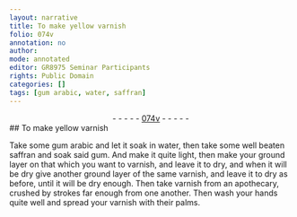 ```yaml
---
layout: narrative
title: To make yellow varnish
folio: 074v
annotation: no
author:
mode: annotated
editor: GR8975 Seminar Participants
rights: Public Domain
categories: []
tags: [gum arabic, water, saffran]
---
```


 <div class="folio" align="center">- - - - - <a href="http://gallica.bnf.fr/ark:/12148/btv1b10500001g/f154.image" target="_blank">074v</a> - - - - - </div> 
## To make yellow varnish

 
Take some <span class="material">gum arabic</span> and let it soak in <span class="material">water</span>, then take some well beaten <span class="material">saffran</span> and soak said gum. And make it quite light, then make your ground layer on that which you want to varnish, and leave it to dry, and when it will be dry give another ground layer of the same <span class="sup">varnish</span>, and leave it to dry as before, until it will be dry enough. Then take varnish from an <span class="place">apothecary</span>, crushed by strokes far enough from one another. Then wash your hands quite well and spread your varnish with their palms.
 